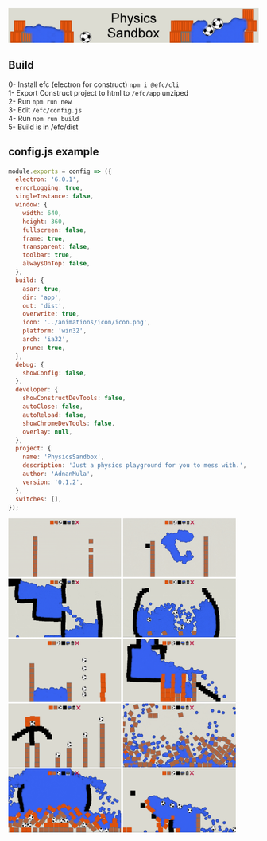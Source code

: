 ![](animations/media/banner/banner1.png)  

## Build

0- Install efc (electron for construct) `npm i @efc/cli`  
1- Export Construct project to html to `/efc/app` unziped  
2- Run `npm run new`  
3- Edit `/efc/config.js`  
4- Run `npm run build`  
5- Build is in /efc/dist  

## config.js example

```javascript
module.exports = config => ({
  electron: '6.0.1',
  errorLogging: true,
  singleInstance: false,
  window: {
    width: 640,
    height: 360,
    fullscreen: false,
    frame: true,
    transparent: false,
    toolbar: true,
    alwaysOnTop: false,
  },
  build: {
    asar: true,
    dir: 'app',
    out: 'dist',
    overwrite: true,
    icon: '../animations/icon/icon.png',
    platform: 'win32',
    arch: 'ia32',
    prune: true,
  },
  debug: {
    showConfig: false,
  },
  developer: {
    showConstructDevTools: false,
    autoClose: false,
    autoReload: false,
    showChromeDevTools: false,
    overlay: null,
  },
  project: {
    name: 'PhysicsSandbox',
    description: 'Just a physics playground for you to mess with.',
    author: 'AdnanMula',
    version: '0.1.2',
  },
  switches: [],
});
```

<img src="animations/media/gifs/1.gif" width="45%"> <img src="animations/media/gifs/2.gif" width="45%">  
<img src="animations/media/gifs/3.gif" width="45%"> <img src="animations/media/gifs/4.gif" width="45%">  
<img src="animations/media/screenshots/new/2.png" width="45%"> <img src="animations/media/screenshots/new/5.png" width="45%">  
<img src="animations/media/screenshots/new/1.png" width="45%"> <img src="animations/media/screenshots/new/6.png" width="45%">  
<img src="animations/media/screenshots/new/3.png" width="45%"> <img src="animations/media/screenshots/new/4.png" width="45%">  
